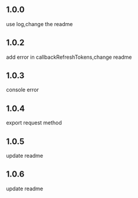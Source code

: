 ## 1.0.0

use log,change the readme

## 1.0.2

add error in callbackRefreshTokens,change readme

## 1.0.3

console error

## 1.0.4 

export request method

## 1.0.5

update readme

## 1.0.6

update readme